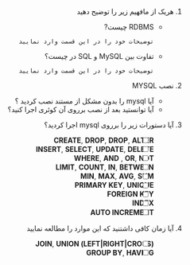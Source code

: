 
<div dir="rtl" align="justify">

1. هریک از مافهیم زیر را توضیح دهید 
    - RDBMS چیست?

      `توضیحات خود را در این قسمت وارد نمایید`
    - تفاوت بین MySQL و SQL در چیست؟

      `توضیحات خود را در این قسمت وارد نمایید`

1. نصب MYSQL 
    - آیا mysql را بدون مشکل از مستند نصب کردید ؟
    - آیا توانستید بعد از نصب برروی آن کوئری اجرا کنید؟

1. آیا دستورات زیر را برروی mysql اجرا کردید؟
    - [ ] **CREATE**, **DROP**, **DROP**, **ALTER**
    - [ ] **INSERT**, **SELECT**, **UPDATE**, **DELETE**
    - [ ] **WHERE**, **AND** , **OR**, **NOT**
    - [ ] **LIMIT**, **COUNT**, **IN**, **BETWEEN**
    - [ ] **MIN**, **MAX**, **AVG**, **SUM**
    - [ ] **PRIMARY KEY**, **UNIQUE**
    - [ ] **FOREIGN KEY**
    - [ ] **INDEX**
    - [ ] **AUTO INCREMENT**

1. آیا زمان کافی داشتنید که این موارد را مطالعه نمایید
    - [ ] **(LEFT|RIGHT|CROSS) JOIN**, **UNION**
    - [ ] **GROUP BY**, **HAVING**

</div>

